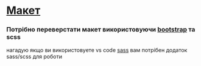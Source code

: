 # [Макет ](https://www.figma.com/design/cTj4GV6SrkgMdHfqHRW8oi/Positivus-Landing-Page-Design-(Community)?node-id=330-762&t=CAnOMzgYoUlBoddF-1)

### Потрібно переверстати макет використовуючи [bootstrap](https://getbootstrap.com/) та scss

нагадую якщо ви використовуете vs code [sass](https://marketplace.visualstudio.com/items?itemName=ritwickdey.live-sass)
вам потрібен додаток sass/scss для роботи

